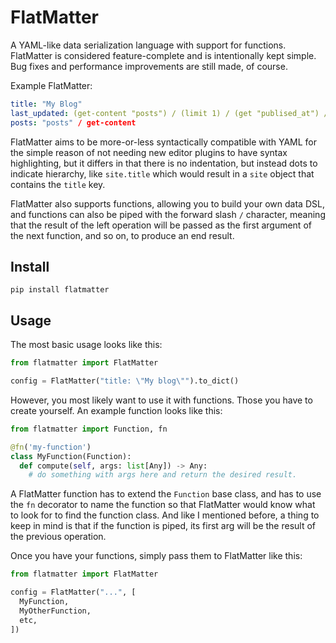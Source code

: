 # FlatMatter

A YAML-like data serialization language with support for functions. FlatMatter is considered feature-complete and is 
intentionally kept simple. Bug fixes and performance improvements are still made, of course.

Example FlatMatter:

```yaml
title: "My Blog"
last_updated: (get-content "posts") / (limit 1) / (get "publised_at") / (date "YYYY-mm-dd")
posts: "posts" / get-content
```

FlatMatter aims to be more-or-less syntactically compatible with YAML for the simple reason of not 
needing new editor plugins to have syntax highlighting, but it differs in that there is no indentation, 
but instead dots to indicate hierarchy, like `site.title` which would result in a `site` object that 
contains the `title` key.

FlatMatter also supports functions, allowing you to build your own data DSL, and functions can also be piped with the 
forward slash `/` character, meaning that the result of the left operation will be passed as the first argument 
of the next function, and so on, to produce an end result.

## Install

```shell
pip install flatmatter
``` 

## Usage

The most basic usage looks like this:

```python
from flatmatter import FlatMatter

config = FlatMatter("title: \"My blog\"").to_dict()
```
However, you most likely want to use it with functions. Those you have to create yourself. An example function
looks like this:

```python
from flatmatter import Function, fn

@fn('my-function')
class MyFunction(Function):
  def compute(self, args: list[Any]) -> Any:
    # do something with args here and return the desired result.
```

A FlatMatter function has to extend the `Function` base class, and has to use the `fn` decorator to 
name the function so that FlatMatter would know what to look for to find the function class. And like 
I mentioned before, a thing to keep in mind is that if the function is piped, its first arg will be the 
result of the previous operation.

Once you have your functions, simply pass them to FlatMatter like this:

```python
from flatmatter import FlatMatter

config = FlatMatter("...", [
  MyFunction,
  MyOtherFunction,
  etc,
])
```
